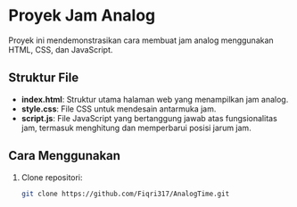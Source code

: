 # Proyek Jam Analog

Proyek ini mendemonstrasikan cara membuat jam analog menggunakan HTML, CSS, dan JavaScript.

## Struktur File

- **index.html**: Struktur utama halaman web yang menampilkan jam analog.
- **style.css**: File CSS untuk mendesain antarmuka jam.
- **script.js**: File JavaScript yang bertanggung jawab atas fungsionalitas jam, termasuk menghitung dan memperbarui posisi jarum jam.

## Cara Menggunakan

1. Clone repositori:
   ```bash
   git clone https://github.com/Fiqri317/AnalogTime.git
